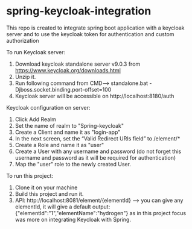 # spring-keycloak-integration
This repo is created to integrate spring boot application with a keycloak server and to use the keycloak token for authentication and custom authorization

To run Keycloak server:
1. Download keycloak standalone server v9.0.3 from https://www.keycloak.org/downloads.html
2. Unzip it.
3. Run following command from CMD--> standalone.bat -Djboss.socket.binding.port-offset=100
4. Keycloak server will be accessible on http://localhost:8180/auth

Keycloak configuration on server:
1. Click Add Realm
2. Set the name of realm to "Spring-keycloak"
3. Create a Client and name it as "login-app"
4. In the next screen, set the “Valid Redirect URIs field” to /element/*
5. Create a Role and name it as "user"
6. Create a User with any username and password (do not forget this username and password as it will be required for authentication)
7. Map the "user" role to the newly created User.

To run this project:
1. Clone it on your machine
2. Build this project and run it.
3. API: http://localhost:8081/element/{elementId} --> you can give any elementId, it will give a default output: {"elementId":"1","elementName":"hydrogen"} as in this project focus was more on integrating Keycloak with Spring.
